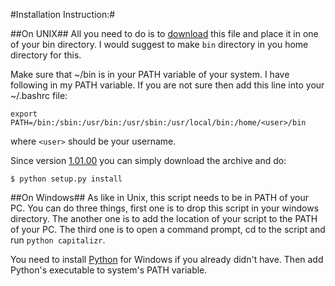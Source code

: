 #Installation Instruction:#

##On UNIX##
All you need to do is to [download][3] this file and place it in one of your
bin directory. I would suggest to make `bin` directory in you home
directory for this.

Make sure that ~/bin is in your PATH variable of your system. I have
following in my PATH variable. If you are not sure then add this line
into your ~/.bashrc file:

    export PATH=/bin:/sbin:/usr/bin:/usr/sbin:/usr/local/bin:/home/<user>/bin

where `<user>` should be your username.

Since version [1.01.00][1] you can simply download the archive and do:

    $ python setup.py install

##On Windows##
As like in Unix, this script needs to be in PATH of your PC. You can do
three things, first one is to drop this script in your windows directory.
The another one is to add the location of your script to the PATH of
your PC. The third one is to open a command prompt, cd to the script and
run `python capitalizr`.

You need to install [Python][1] for
Windows if you already didn't have. Then add Python's executable to
system's PATH variable.

  [1]: https://github.com/santosh/capitalizr/tree/v1.01.00
  [2]: http://www.python.org/download/
  [3]: https://github.com/santosh/capitalizr/archive/master.zip

